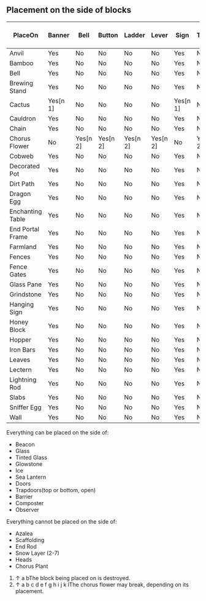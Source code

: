 ## Placement on the side of blocks
| PlaceOn          | Banner   | Bell     | Button   | Ladder   | Lever    | Sign     | Torch    | Tripwire Hook | Vines    | Amethyst Cluster | Coral Fan | Glow Lichen | Hanging Sign | Sculk Vein | Painting | Item Frame‌[JE  only] | Item Frame‌[BE  only] |
|------------------|----------|----------|----------|----------|----------|----------|----------|---------------|----------|------------------|-----------|-------------|--------------|------------|----------|-----------------------|-----------------------|
| Anvil            | Yes      | No       | No       | No       | No       | Yes      | No       | No            | No       | No               | No        | No          | No           | No         | Yes      | Yes                   |                       |
| Bamboo           | Yes      | No       | No       | No       | No       | Yes      | No       | No            | No       | No               | No        | No          | No           | No         | Yes      | Yes                   |                       |
| Bell             | Yes      | No       | No       | No       | No       | Yes      | No       | No            | No       | No               | No        | No          | No           | No         | Yes      | Yes                   |                       |
| Brewing Stand    | Yes      | No       | No       | No       | No       | Yes      | No       | No            | No       | No               | No        | No          | No           | No         | Yes      | Yes                   |                       |
| Cactus           | Yes[n 1] | No       | No       | No       | No       | Yes[n 1] | No       | No            | No       | No               | No        | No          | No           | No         | Yes      | Yes                   |                       |
| Cauldron         | Yes      | No       | No       | No       | No       | Yes      | No       | No            | No       | No               | No        | No          | No           | No         | Yes      | Yes                   |                       |
| Chain            | Yes      | No       | No       | No       | No       | Yes      | No       | No            | No       | No               | No        | No          | No           | No         | Yes      | Yes                   |                       |
| Chorus Flower    | No       | Yes[n 2] | Yes[n 2] | Yes[n 2] | Yes[n 2] | No       | Yes[n 2] | Yes[n 2]      | Yes[n 2] | Yes[n 2]         | Yes[n 2]  | Yes[n 2]    | Yes[n 2]     | Yes[n 2]   | No       | No                    |                       |
| Cobweb           | Yes      | No       | No       | No       | No       | Yes      | No       | No            | No       | No               | No        | No          | No           | No         | Yes      | Yes                   |                       |
| Decorated Pot    | Yes      | No       | No       | No       | No       | Yes      | No       | No            | No       | No               | No        | No          | No           | No         | Yes      | Yes                   |                       |
| Dirt Path        | Yes      | No       | No       | No       | No       | Yes      | No       | No            | No       | No               | No        | No          | No           | No         | Yes      | Yes                   |                       |
| Dragon Egg       | Yes      | No       | No       | No       | No       | Yes      | No       | No            | No       | No               | No        | No          | No           | No         | Yes      | Yes                   |                       |
| Enchanting Table | Yes      | No       | No       | No       | No       | Yes      | No       | No            | No       | No               | No        | No          | No           | No         | Yes      | Yes                   |                       |
| End Portal Frame | Yes      | No       | No       | No       | No       | Yes      | No       | No            | No       | No               | No        | No          | No           | No         | Yes      | Yes                   |                       |
| Farmland         | Yes      | No       | No       | No       | No       | Yes      | No       | No            | No       | No               | No        | No          | No           | No         | Yes      | Yes                   |                       |
| Fences           | Yes      | No       | No       | No       | No       | Yes      | No       | No            | No       | No               | No        | No          | No           | No         | Yes      | Yes                   |                       |
| Fence Gates      | Yes      | No       | No       | No       | No       | Yes      | No       | No            | No       | No               | No        | No          | No           | No         | Yes      | Yes                   |                       |
| Glass Pane       | Yes      | No       | No       | No       | No       | Yes      | No       | No            | No       | No               | No        | No          | No           | No         | Yes      | Yes                   |                       |
| Grindstone       | Yes      | No       | No       | No       | No       | Yes      | No       | No            | No       | No               | No        | No          | No           | No         | Yes      | Yes                   |                       |
| Hanging Sign     | Yes      | No       | No       | No       | No       | Yes      | No       | No            | No       | No               | No        | No          | Yes          | No         | Yes      | Yes                   |                       |
| Honey Block      | Yes      | No       | No       | No       | No       | Yes      | No       | No            | No       | No               | No        | No          | No           | No         | Yes      | Yes                   |                       |
| Hopper           | Yes      | No       | No       | No       | No       | Yes      | No       | No            | No       | No               | No        | No          | No           | No         | Yes      | Yes                   |                       |
| Iron Bars        | Yes      | No       | No       | No       | No       | Yes      | No       | No            | No       | No               | No        | No          | No           | No         | Yes      | Yes                   |                       |
| Leaves           | Yes      | No       | No       | No       | No       | Yes      | No       | No            | Yes      | No               | No        | Yes         | No           | Yes        | Yes      | Yes                   |                       |
| Lectern          | Yes      | No       | No       | No       | No       | Yes      | No       | No            | No       | No               | No        | No          | No           | No         | Yes      | Yes                   |                       |
| Lightning Rod    | Yes      | No       | No       | No       | No       | Yes      | No       | No            | No       | No               | No        | No          | No           | No         | Yes      | Yes                   |                       |
| Slabs            | Yes      | No       | No       | No       | No       | Yes      | No       | No            | No       | No               | No        | No          | No           | No         | Yes      | Yes                   |                       |
| Sniffer Egg      | Yes      | No       | No       | No       | No       | Yes      | No       | No            | No       | No               | No        | No          | No           | No         | Yes      | Yes                   |                       |
| Wall             | Yes      | No       | No       | No       | No       | Yes      | No       | No            | No       | No               | No        | No          | No           | No         | Yes      | Yes                   |                       |

Everything can be placed on the side of:

- Beacon
- Glass
- Tinted Glass
- Glowstone
- Ice
- Sea Lantern
- Doors
- Trapdoors(top or bottom, open)
- Barrier
- Composter
- Observer

Everything cannot be placed on the side of:

- Azalea
- Scaffolding
- End Rod
- Snow Layer (2-7)
- Heads
- Chorus Plant

1. ↑ a bThe block being placed on is destroyed.
2. ↑ a b c d e f g h i j k lThe chorus flower may break, depending on its placement.

